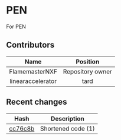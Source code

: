 # PEN
 For PEN
## Contributors
|       Name        |     Position     |
| :---------------: | :--------------: |
|  FlamemasterNXF   | Repository owner |
| linearaccelerator |       tard       |

## Recent changes
|                   Hash                   |    Description     |
| :--------------------------------------: | :----------------: |
| [cc76c8b](https://github.com/FlamemasterNXF/PEN-Main/commit/cc76c8b6b31c817ed671dab2d7dda6c70906ca42) | Shortened code (1) |